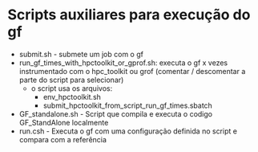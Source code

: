 # Scripts auxiliares para execução do gf

- submit.sh						- submete um job com o gf
- run_gf_times_with_hpctoolkit_or_gprof.sh: executa o gf x vezes instrumentado com o hpc_toolkit ou grof (comentar / descomentar a parte do script para selecionar)
  - o script usa os arquivos: 
    - env_hpctoolkit.sh
    - submit_hpctoolkit_from_script_run_gf_times.sbatch
- GF_standalone.sh					- Script que compila e executa o codigo GF_StandAlone localmente
- run.csh						  - Executa o gf com uma configuração definida no script e compara com a referência
